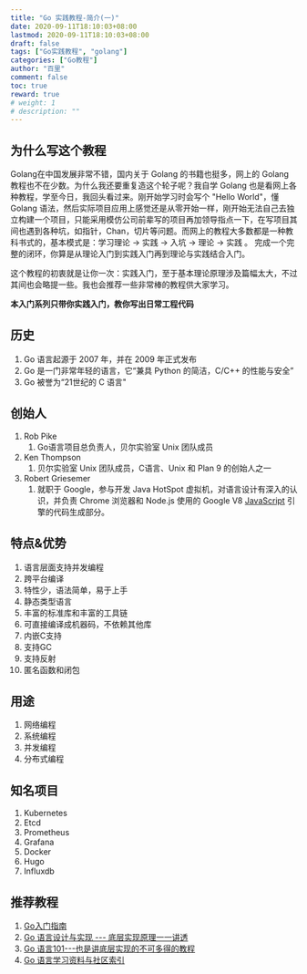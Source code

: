 ```yaml
---
title: "Go 实践教程-简介(一)"
date: 2020-09-11T18:10:03+08:00
lastmod: 2020-09-11T18:10:03+08:00
draft: false
tags: ["Go实践教程", "golang"]
categories: ["Go教程"]
author: "百里"
comment: false
toc: true
reward: true
# weight: 1
# description: ""
---
```




## 为什么写这个教程

Golang在中国发展非常不错，国内关于 Golang 的书籍也挺多，网上的 Golang 教程也不在少数。为什么我还要重复造这个轮子呢？我自学 Golang 也是看网上各种教程，学至今日，我回头看过来。刚开始学习时会写个 "Hello World"，懂 Golang 语法，然后实际项目应用上感觉还是从零开始一样，刚开始无法自己去独立构建一个项目，只能采用模仿公司前辈写的项目再加领导指点一下，在写项目其间也遇到各种坑，如指针，Chan，切片等问题。而网上的教程大多数都是一种教科书式的，基本模式是：学习理论 -> 实践 -> 入坑 -> 理论 -> 实践 。 完成一个完整的闭环，你算是从理论入门到实践入门再到理论与实践结合入门。

这个教程的初衷就是让你一次：实践入门，至于基本理论原理涉及篇幅太大，不过其间也会略提一些。我也会推荐一些非常棒的教程供大家学习。

**本入门系列只带你实践入门，教你写出日常工程代码**



##  历史

1. Go 语言起源于 2007 年，并在 2009 年正式发布
2. Go 是一门非常年轻的语言，它“兼具 Python 的简洁，C/C++ 的性能与安全”
3. Go 被誉为“21世纪的 C 语言"

##  创始人

1. Rob Pike
   1. Go语言项目总负责人，贝尔实验室 Unix 团队成员
2. Ken Thompson
   1. 贝尔实验室 Unix 团队成员，C语言、Unix 和 Plan 9 的创始人之一
3. Robert Griesemer
   1. 就职于 Google，参与开发 Java HotSpot 虚拟机，对语言设计有深入的认识，并负责 Chrome 浏览器和 Node.js 使用的 Google V8 [JavaScript](http://c.biancheng.net/js/) 引擎的代码生成部分。

## 特点&优势

1. 语言层面支持并发编程
2. 跨平台编译
3. 特性少，语法简单，易于上手
4. 静态类型语言
5. 丰富的标准库和丰富的工具链
6. 可直接编译成机器码，不依赖其他库
7. 内嵌C支持
8. 支持GC
9. 支持反射
10. 匿名函数和闭包

## 用途

1. 网络编程
2. 系统编程
3. 并发编程
4. 分布式编程

## 知名项目

1. Kubernetes
2. Etcd
3. Prometheus
4. Grafana
5. Docker
6. Hugo
7. Influxdb

## 推荐教程

1. [Go入门指南](https://github.com/unknwon/the-way-to-go_ZH_CN/blob/master/eBook/directory.md)
2. [Go 语言设计与实现 --- 底层实现原理一一讲透](https://draveness.me/golang/) 
3. [Go 语言101---也是讲底层实现的不可多得的教程](https://gfw.go101.org/article/101.html)
4. [Go 语言学习资料与社区索引](https://github.com/unknwon/go-study-index)

